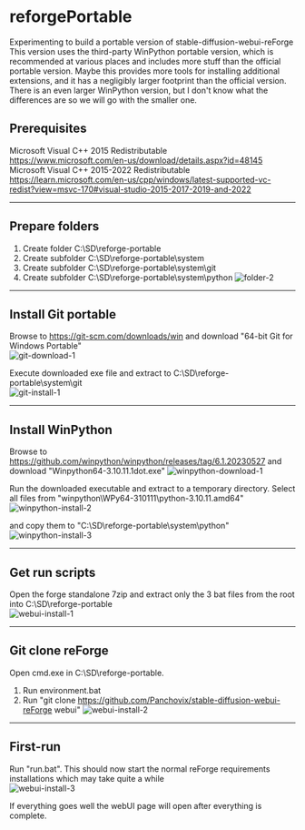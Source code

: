 # reforgePortable
Experimenting to build a portable version of stable-diffusion-webui-reForge
This version uses the third-party WinPython portable version, which is recommended at various places and includes more stuff than the official
portable version. Maybe this provides more tools for installing additional extensions, and it has a negligibly larger footprint than the
official version. There is an even larger WinPython version, but I don't know what the differences are so we will go with the smaller one.

## Prerequisites
Microsoft Visual C++ 2015 Redistributable  
https://www.microsoft.com/en-us/download/details.aspx?id=48145  
Microsoft Visual C++ 2015-2022 Redistributable  
https://learn.microsoft.com/en-us/cpp/windows/latest-supported-vc-redist?view=msvc-170#visual-studio-2015-2017-2019-and-2022  

***

## Prepare folders
1) Create folder C:\SD\reforge-portable
2) Create subfolder C:\SD\reforge-portable\system
3) Create subfolder C:\SD\reforge-portable\system\git
4) Create subfolder C:\SD\reforge-portable\system\python
![folder-2](https://github.com/user-attachments/assets/9a902582-fad3-4221-8246-d4874aeb4b66)

***
## Install Git portable
Browse to https://git-scm.com/downloads/win and download "64-bit Git for Windows Portable"  
![git-download-1](https://github.com/user-attachments/assets/1eaf8d60-2e0e-4775-9082-6b4934d42462)

Execute downloaded exe file and extract to C:\SD\reforge-portable\system\git  
![git-install-1](https://github.com/user-attachments/assets/03520868-5b3d-421f-9a37-d813719175bf)

***
## Install WinPython
Browse to https://github.com/winpython/winpython/releases/tag/6.1.20230527 and download "Winpython64-3.10.11.1dot.exe"
![winpython-download-1](https://github.com/user-attachments/assets/555f9b0d-1a6f-4f19-9494-d51881ea253e)

Run the downloaded executable and extract to a temporary directory. Select all files from "winpython\WPy64-310111\python-3.10.11.amd64"
![winpython-install-2](https://github.com/user-attachments/assets/79be1c7e-bf9c-4961-a0fa-347c5300e60d)

and copy them to "C:\SD\reforge-portable\system\python"
![winpython-install-3](https://github.com/user-attachments/assets/a00c87d6-71da-45e9-b7e3-11093a6fe633)

***
## Get run scripts
Open the forge standalone 7zip and extract only the 3 bat files from the root into C:\SD\reforge-portable  
![webui-install-1](https://github.com/user-attachments/assets/13d732b1-767a-41bd-acde-8b49c04e8a8d)

***
## Git clone reForge
Open cmd.exe in C:\SD\reforge-portable.
1) Run environment.bat
2) Run "git clone https://github.com/Panchovix/stable-diffusion-webui-reForge webui"
![webui-install-2](https://github.com/user-attachments/assets/cc1df314-fa1e-4323-b164-106be01e8220)

***
## First-run
Run "run.bat". This should now start the normal reForge requirements installations which may take quite a while  
![webui-install-3](https://github.com/user-attachments/assets/da8c3cb4-792c-46f7-82ee-5515eba77cf1)

If everything goes well the webUI page will open after everything is complete.





